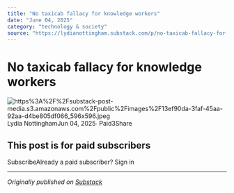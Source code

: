 ```yaml
---
title: "No taxicab fallacy for knowledge workers"
date: "June 04, 2025"
category: "technology & society"
source: "https://lydianottingham.substack.com/p/no-taxicab-fallacy-for-knowledge"
---
```


# No taxicab fallacy for knowledge workers
![https%3A%2F%2Fsubstack-post-media.s3.amazonaws.com%2Fpublic%2Fimages%2F13ef90da-3faf-45aa-92aa-d4be805df066_596x596.jpeg](images/https%3A%2F%2Fsubstack-post-media.s3.amazonaws.com%2Fpublic%2Fimages%2F13ef90da-3faf-45aa-92aa-d4be805df066_596x596.jpeg)Lydia NottinghamJun 04, 2025∙ Paid3Share

## This post is for paid subscribers
SubscribeAlready a paid subscriber? Sign in

---

*Originally published on [Substack](https://lydianottingham.substack.com/p/no-taxicab-fallacy-for-knowledge)*